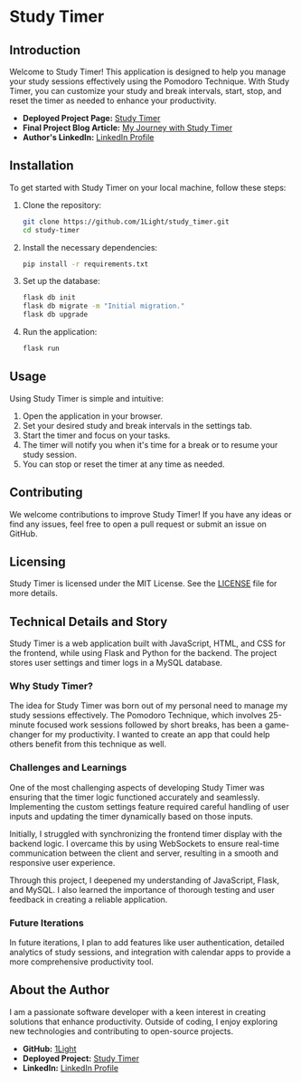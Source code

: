 # Study Timer

## Introduction

Welcome to Study Timer! This application is designed to help you manage your study sessions effectively using the Pomodoro Technique. With Study Timer, you can customize your study and break intervals, start, stop, and reset the timer as needed to enhance your productivity.

- **Deployed Project Page:** [Study Timer](https://zealous-timer.netlify.app)
- **Final Project Blog Article:** [My Journey with Study Timer](https://www.linkedin.com/posts/activity-7216749567801774082-JqS7?utm_source=share&utm_medium=member_desktop)
- **Author's LinkedIn:** [LinkedIn Profile](www.linkedin.com/in/nasir-adem-degu)

## Installation

To get started with Study Timer on your local machine, follow these steps:

1. Clone the repository:
   ```bash
   git clone https://github.com/1Light/study_timer.git
   cd study-timer
   ```
2. Install the necessary dependencies:
   ```bash
   pip install -r requirements.txt
   ```
3. Set up the database:
   ```bash
   flask db init
   flask db migrate -m "Initial migration."
   flask db upgrade
   ```
4. Run the application:
   ```bash
   flask run
   ```

## Usage

Using Study Timer is simple and intuitive:

1. Open the application in your browser.
2. Set your desired study and break intervals in the settings tab.
3. Start the timer and focus on your tasks.
4. The timer will notify you when it's time for a break or to resume your study session.
5. You can stop or reset the timer at any time as needed.

## Contributing

We welcome contributions to improve Study Timer! If you have any ideas or find any issues, feel free to open a pull request or submit an issue on GitHub.

## Licensing

Study Timer is licensed under the MIT License. See the [LICENSE](LICENSE) file for more details.

## Technical Details and Story

Study Timer is a web application built with JavaScript, HTML, and CSS for the frontend, while using Flask and Python for the backend. The project stores user settings and timer logs in a MySQL database. 

### Why Study Timer?

The idea for Study Timer was born out of my personal need to manage my study sessions effectively. The Pomodoro Technique, which involves 25-minute focused work sessions followed by short breaks, has been a game-changer for my productivity. I wanted to create an app that could help others benefit from this technique as well.

### Challenges and Learnings

One of the most challenging aspects of developing Study Timer was ensuring that the timer logic functioned accurately and seamlessly. Implementing the custom settings feature required careful handling of user inputs and updating the timer dynamically based on those inputs.

Initially, I struggled with synchronizing the frontend timer display with the backend logic. I overcame this by using WebSockets to ensure real-time communication between the client and server, resulting in a smooth and responsive user experience.

Through this project, I deepened my understanding of JavaScript, Flask, and MySQL. I also learned the importance of thorough testing and user feedback in creating a reliable application.

### Future Iterations

In future iterations, I plan to add features like user authentication, detailed analytics of study sessions, and integration with calendar apps to provide a more comprehensive productivity tool.

## About the Author

I am a passionate software developer with a keen interest in creating solutions that enhance productivity. Outside of coding, I enjoy exploring new technologies and contributing to open-source projects. 

- **GitHub:** [1Light](https://github.com/1Light)
- **Deployed Project:** [Study Timer](https://zealous-timer.netlify.app)
- **LinkedIn:** [LinkedIn Profile](www.linkedin.com/in/nasir-adem-degu)
